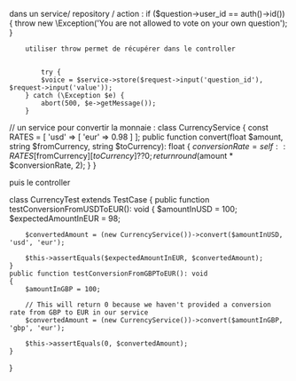 dans un service/ repository / action :
if ($question->user_id == auth()->id()) {
throw new \Exception('You are not allowed to vote on your own question');
}

        utiliser throw permet de récupérer dans le controller


            try {
            $voice = $service->store($request->input('question_id'), $request->input('value'));
        } catch (\Exception $e) {
            abort(500, $e->getMessage());
        }



// un service pour convertir la monnaie : 
class CurrencyService
{
    const RATES = [
        'usd' => [
            'eur' => 0.98
        ]
    ];
    public function convert(float $amount, string $fromCurrency, string $toCurrency): float
    {
        $conversionRate = self::RATES[$fromCurrency][$toCurrency] ?? 0;
        return round($amount * $conversionRate, 2);
    }
}

puis le controller 

class CurrencyTest extends TestCase
{
    public function testConversionFromUSDToEUR(): void
    {
        $amountInUSD = 100;
        $expectedAmountInEUR = 98;
        
        $convertedAmount = (new CurrencyService())->convert($amountInUSD, 'usd', 'eur');
        
        $this->assertEquals($expectedAmountInEUR, $convertedAmount);
    }
    public function testConversionFromGBPToEUR(): void
    {
        $amountInGBP = 100;
        
        // This will return 0 because we haven't provided a conversion rate from GBP to EUR in our service
        $convertedAmount = (new CurrencyService())->convert($amountInGBP, 'gbp', 'eur');
        
        $this->assertEquals(0, $convertedAmount);
    }
}